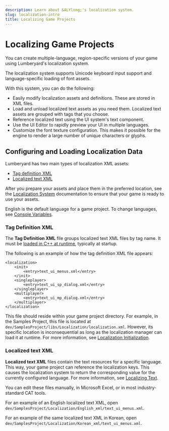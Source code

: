 ```yaml
---
description: Learn about &ALYlong;'s localization system.
slug: localization-intro
title: Localizing Game Projects
---
```

# Localizing Game Projects<a name="localization-intro"></a>

You can create multiple\-language, region\-specific versions of your game using Lumberyard's localization system\. 

The localization system supports Unicode keyboard input support and language\-specific loading of font assets\.

With this system, you can do the following:
+ Easily modify localization assets and definitions\. These are stored in XML files\.
+ Load and unload localized text assets as you need them\. Localized text assets are grouped with tags that you choose\.
+ Reference localized text using the UI system's text component\.
+ Use the UI Editor to rapidly preview your UI in multiple languages\.
+ Customize the font texture configuration\. This makes it possible for the engine to render a large number of unique characters or glyphs\.

## Configuring and Loading Localization Data<a name="localization-configuring"></a>

Lumberyard has two main types of localization XML assets:
+ [Tag definition XML](#localization-configuring-tagxml)
+ [Localized text XML](#localization-configuring-localizedxml)

After you prepare your assets and place them in the preferred location, see the [Localization System](/docs/userguide/localization/initialization.md) documentation to ensure that your game is ready to use your assets\.

English is the default language for a game project\. To change languages, see [Console Variables](localization-initialization.md#localization-initialization-cvars)\.

### Tag Definition XML<a name="localization-configuring-tagxml"></a>

The **Tag Definition XML** file groups localized text XML files by tag name\. It must be [loaded in C\+\+ at runtime](localization-initialization.md#localization-initialization-manager), typically at startup\.

The following is an example of how the tag definition XML file appears:

```
<localization> 
	<init> 
		<entry>text_ui_menus.xml</entry>
	</init> 
    <singleplayer> 
        <entry>text_ui_sp_dialog.xml</entry>
	</singleplayer> 
	<multiplayer> 
        <entry>text_ui_mp_dialog.xml</entry>
	</multiplayer>
</localization>
```

This file should reside within your game project directory\. For example, in the Samples Project, this file is located at `dev/SamplesProject/libs/Localization/localization.xml`\. However, its specific location is inconsequential as long as the localization manager can load it at runtime\. For more information, see [Localization Initialization](/docs/userguide/localization/initialization.md)\.

### Localized text XML<a name="localization-configuring-localizedxml"></a>

**Localized text XML** files contain the text resources for a specific language\. This way, your game project can reference the localization keys\. This causes the localization system to return the corresponding value for the currently configured language\. For more information, see [Localizing Text](localization-initialization.md#localization-initialization-text)\.

You can edit these files manually, in Microsoft Excel, or in most industry\-standard CAT tools\.

For an example of an English localized text XML, open `dev/SamplesProject/Localization/English_xml/text_ui_menus.xml`\.

For an example of the same localized text XML in Korean, open `dev/SamplesProject/Localization/Korean_xml/text_ui_menus.xml`\.
